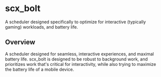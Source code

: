 # scx_bolt

A scheduler designed specifically to optimize for interactive (typically
gaming) workloads, and battery life.


## Overview

A scheduler designed for seamless, interactive experiences, and maximal battery
life. scx_bolt is designed to be robust to background work, and prioritizes
work that's critical for interactivity, while also trying to maximize the
battery life of a mobile device.
